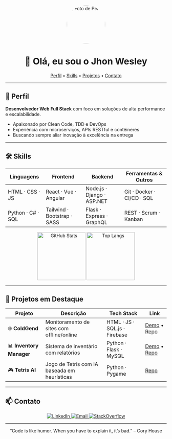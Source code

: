<p align="center">
  <img src="href="https://github.com/SEU-USUARIO"" alt="Foto de Perfil" width="120" style="border-radius:50%;" />
</p>

<h1 align="center">👋 Olá, eu sou o Jhon Wesley</h1>
<p align="center">
  <a href="#perfil">Perfil</a> •
  <a href="#skills">Skills</a> •
  <a href="#projetos">Projetos</a> •
  <a href="#contato">Contato</a>
</p>

---

## 🎯 Perfil  
**Desenvolvedor Web Full Stack** com foco em soluções de alta performance e escalabilidade.  
- Apaixonado por Clean Code, TDD e DevOps  
- Experiência com microserviços, APIs RESTful e contêineres  
- Buscando sempre aliar inovação à excelência na entrega  

---

## 🛠️ Skills  

| Linguagens       | Frontend                        | Backend                       | Ferramentas & Outros         |
|------------------|---------------------------------|-------------------------------|------------------------------|
| HTML · CSS · JS  | React · Vue · Angular           | Node.js · Django · ASP.NET    | Git · Docker · CI/CD · SQL   |
| Python · C# · SQL| Tailwind · Bootstrap · SASS     | Flask · Express · GraphQL     | REST · Scrum · Kanban        |

<p align="center">
  <img height="150" src="https://github-readme-stats.vercel.app/api?username=seu-usuario&show_icons=true&theme=react" alt="GitHub Stats" />
  <img height="150" src="https://github-readme-stats.vercel.app/api/top-langs/?username=seu-usuario&layout=compact&theme=react" alt="Top Langs" />
</p>

---

## 🚀 Projetos em Destaque  

| Projeto                        | Descrição                               | Tech Stack                   | Link                          |
|--------------------------------|-----------------------------------------|-------------------------------|-------------------------------|
| 🌐 **ColdGend**                | Monitoramento de sites com offline/online | HTML · JS · SQL.js · Firebase | [Demo](#) • [Repo](#)        |
| 📊 **Inventory Manager**       | Sistema de inventário com relatórios    | Python · Flask · MySQL        | [Demo](#) • [Repo](#)        |
| 🎮 **Tetris AI**               | Jogo de Tetris com IA baseada em heurísticas | Python · Pygame               | [Repo](#)                     |

---

## 📫 Contato  

<p align="center">
  <a href="https://linkedin.com/in/seu-linkedin" target="_blank">
    <img src="https://img.shields.io/badge/LinkedIn-0077B5?style=flat&logo=linkedin&logoColor=white" alt="LinkedIn" />
  </a>
  <a href="mailto:seu.email@exemplo.com">
    <img src="https://img.shields.io/badge/Email-D14836?style=flat&logo=gmail&logoColor=white" alt="Email" />
  </a>
  <a href="https://stackoverflow.com/users/seu-userid" target="_blank">
    <img src="https://img.shields.io/badge/StackOverflow-FE7A16?style=flat&logo=stackoverflow&logoColor=white" alt="StackOverflow" />
  </a>
</p>

---

<p align="center">
  “Code is like humor. When you have to explain it, it’s bad.” – Cory House  
</p>
